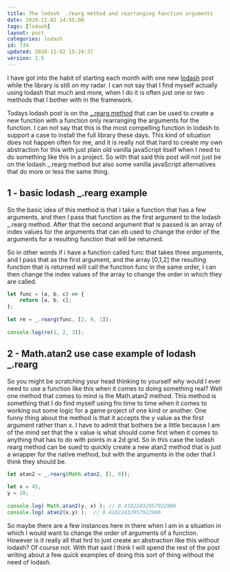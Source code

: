 ```yaml
---
title: The lodash _.rearg method and rearranging function arguments
date: 2020-11-02 14:55:00
tags: [lodash]
layout: post
categories: lodash
id: 734
updated: 2020-11-02 15:24:37
version: 1.5
---
```


I have got into the habit of starting each month with one new [lodash](https://lodash.com/) post while the library is still on my radar. I can not say that I find myself actually using lodash that much and more, when I do it is often just one or two methods that I bother with in the framework.

Todays lodash post is on the [\_.rearg method](https://lodash.com/docs/4.17.15#rearg) that can be used to create a new function with a function only rearranging the arguments for the function. I can not say that this is the most compelling function in lodash to support a case to install the full library these days. This kind of situation does not happen often for me, and it is really not that hard to create my own abstraction for this with just plain old vanilla javaScript itself when  I need to do something like this in a project. So with that said this post will not just be on the lodash \_.rearg method but also some vanilla javaScript alternatives that do more or less the same thing.

<!-- more -->

## 1 - basic lodash \_.rearg example

So the basic idea of this method is that I take a function that has a few arguments, and then I pass that function as the first argument to the lodash \_.rearg method. After that the second argument that is passed is an array of index values for the arguments that can eb used to change the order of the arguments for a resulting function that will be returned.

So in other words if i have a function called func that takes three arguments, and I pass that as the first argument, and the array [0,1,2] the resulting function that is returned will call the function func in the same order, I can then change the index values of the array to change the order in which they are called.

```js
let func = (a, b, c) => {
    return [a, b, c];
};
 
let re = _.rearg(func, [2, 0, 1]);
 
console.log(re(1, 2, 3));
```

## 2 - Math.atan2 use case example of lodash \_.rearg

So you might be scratching your head thinking to yourself why would I ever need to use a function like this when it comes to doing something real? Well one method that comes to mind is the Math.atan2 method. This method is something that I do find myself using fro time to time when it comes to working out some logic for a game project of one kind or another. One funny thing about the method is that it accepts the y value as the first argument rather than x. I have to admit that bothers be a little because I am of the mind set that the x value is what should come first when it comes to anything that has to do with points in a 2d grid. So in this case the lodash rearg method can be sued to quickly create a new atan2 method that is just a wrapper for the native method, but with the arguments in the oder that I think they should be.

```js
let atan2 = _.rearg(Math.atan2, [1, 0]);
 
let x = 45,
y = 20;
 
console.log( Math.atan2(y, x) ); // 0.41822432957922906
console.log( atan2(x,y) );  // 0.41822432957922906
```

So maybe there are a few instances here in there when I am in a situation in which I would want to change the order of arguments of a function. However is it really all that hrd to just create an abstraction like this without lodash? Of course not. With that said I think I will spend the rest of the post writing about a few quick examples of doing this sort of thing without the need of lodash.